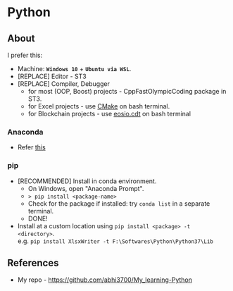 # Python
## About
I prefer this:
* Machine: **`Windows 10`** + **`Ubuntu via WSL`**.
*	[REPLACE] Editor - ST3
* [REPLACE] Compiler, Debugger 
	- for most (OOP, Boost) projects - CppFastOlympicCoding package in ST3.
	- for Excel projects - use [CMake](https://github.com/abhi3700/My_Learning-Cpp/blob/master/CMake.md) on bash terminal.
	- for Blockchain projects - use [eosio.cdt](https://github.com/EOSIO/eosio.cdt) on bash terminal
  
### Anaconda
* Refer [this](https://github.com/abhi3700/My_learning-Python/blob/master/anaconda.md)

### pip
* [RECOMMENDED] Install in conda environment.
	- On Windows, open "Anaconda Prompt".
  - `> pip install <package-name>`
  - Check for the package if installed: try `conda list` in a separate terminal.
  - DONE!
* Install at a custom location using `pip install <package> -t <directory>`. <br/>
    e.g. `pip install XlsxWriter -t F:\Softwares\Python\Python37\Lib`

## References
* My repo - https://github.com/abhi3700/My_learning-Python
